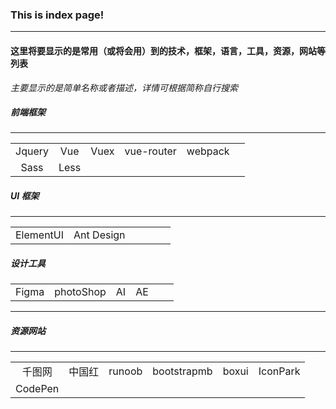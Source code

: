 <!--
 * @Author: GengHH
 * @Date: 2021-01-15 15:27:06
 * @LastEditors: GengHH
 * @LastEditTime: 2021-02-07 11:53:49
 * @Description: file content
 * @FilePath: \VuePress2\docs\index\README.md
-->

### This is index page!

---

#### 这里将要显示的是常用（或将会用）到的技术，框架，语言，工具，资源，网站等列表

_主要显示的是简单名称或者描述，详情可根据简称自行搜索_

##### 前端框架

---

|        |      |      |            |         |     |
| :----: | :--: | :--: | :--------: | :-----: | :-: |
| Jquery | Vue  | Vuex | vue-router | webpack |     |
|  Sass  | Less |      |            |         |     |

##### UI 框架

---

|           |            |     |     |     |     |
| :-------: | :--------: | :-: | :-: | :-: | :-: |
| ElementUI | Ant Design |     |     |     |     |

##### 设计工具

|       |           |     |     |     |     |
| :---: | :-------: | :-: | :-: | :-: | :-: |
| Figma | photoShop | AI  | AE  |     |     |

---

##### 资源网站

---

|         |        |        |             |       |          |
| :-----: | :----: | :----: | :---------: | :---: | :------: |
| 千图网  | 中国红 | runoob | bootstrapmb | boxui | IconPark |
| CodePen |
